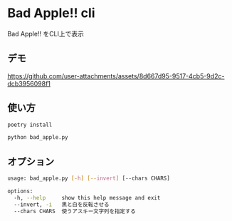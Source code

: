 # Bad Apple!! cli
Bad Apple!! をCLI上で表示

## デモ
https://github.com/user-attachments/assets/8d667d95-9517-4cb5-9d2c-dcb3956098f1

## 使い方
```bash
poetry install
```

```bash
python bad_apple.py
```

## オプション

```bash
usage: bad_apple.py [-h] [--invert] [--chars CHARS]

options:
  -h, --help     show this help message and exit
  --invert, -i   黒と白を反転させる
  --chars CHARS  使うアスキー文字列を指定する
```
